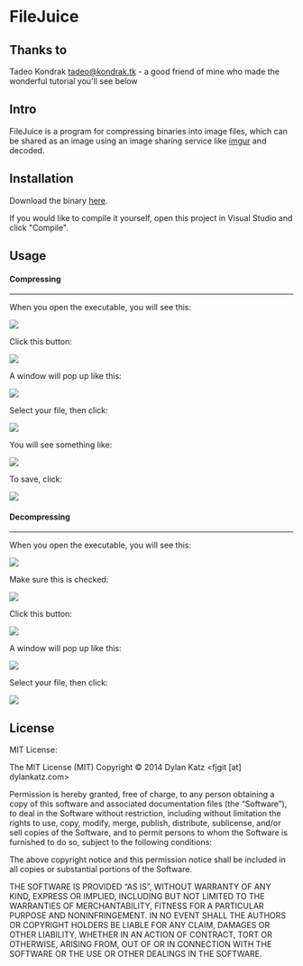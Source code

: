 FileJuice
====
Thanks to
---
Tadeo Kondrak <tadeo@kondrak.tk> - a good friend of mine who made the wonderful tutorial you'll see below

Intro
---
FileJuice  is a program for compressing binaries into image files, which can be shared as an image using an image sharing service like [imgur](http://imgur.com) and decoded.

Installation
---
Download the binary [here](https://github.com/Plazmaz/FIDS/releases/download/v0.1/FIDS.v0.1.zip "5.5KB").

If you would like to compile it yourself, open this project in Visual Studio and click "Compile".

Usage
---

#### Compressing

---

When you open the executable, you will see this:

![](http://i.imgur.com/56h2Rcg.png)

Click this button:

![](http://i.imgur.com/1ukiE0U.png)

A window will pop up like this:

![](http://i.imgur.com/hfULGgi.png)

Select your file, then click:

![](http://i.imgur.com/3DVmRu9.png)

You will see something like:

![](http://i.imgur.com/ZM5I2nx.png)

To save, click:

![](http://i.imgur.com/3DVmRu9.png)

#### Decompressing

---

When you open the executable, you will see this:

![](http://i.imgur.com/56h2Rcg.png)

Make sure this is checked:

![](http://i.imgur.com/bzbv4Lj.png)

Click this button:

![](http://i.imgur.com/1ukiE0U.png)

A window will pop up like this:

![](http://i.imgur.com/hfULGgi.png)

Select your file, then click:

![](http://i.imgur.com/3DVmRu9.png)

License
---

MIT License:

The MIT License (MIT)
Copyright © 2014 Dylan Katz <fjgit [at] dylankatz.com>

Permission is hereby granted, free of charge, to any person obtaining a copy of this software and associated documentation files (the “Software”), to deal in the Software without restriction, including without limitation the rights to use, copy, modify, merge, publish, distribute, sublicense, and/or sell copies of the Software, and to permit persons to whom the Software is furnished to do so, subject to the following conditions:

The above copyright notice and this permission notice shall be included in all copies or substantial portions of the Software.

THE SOFTWARE IS PROVIDED “AS IS”, WITHOUT WARRANTY OF ANY KIND, EXPRESS OR IMPLIED, INCLUDING BUT NOT LIMITED TO THE WARRANTIES OF MERCHANTABILITY, FITNESS FOR A PARTICULAR PURPOSE AND NONINFRINGEMENT. IN NO EVENT SHALL THE AUTHORS OR COPYRIGHT HOLDERS BE LIABLE FOR ANY CLAIM, DAMAGES OR OTHER LIABILITY, WHETHER IN AN ACTION OF CONTRACT, TORT OR OTHERWISE, ARISING FROM, OUT OF OR IN CONNECTION WITH THE SOFTWARE OR THE USE OR OTHER DEALINGS IN THE SOFTWARE.

